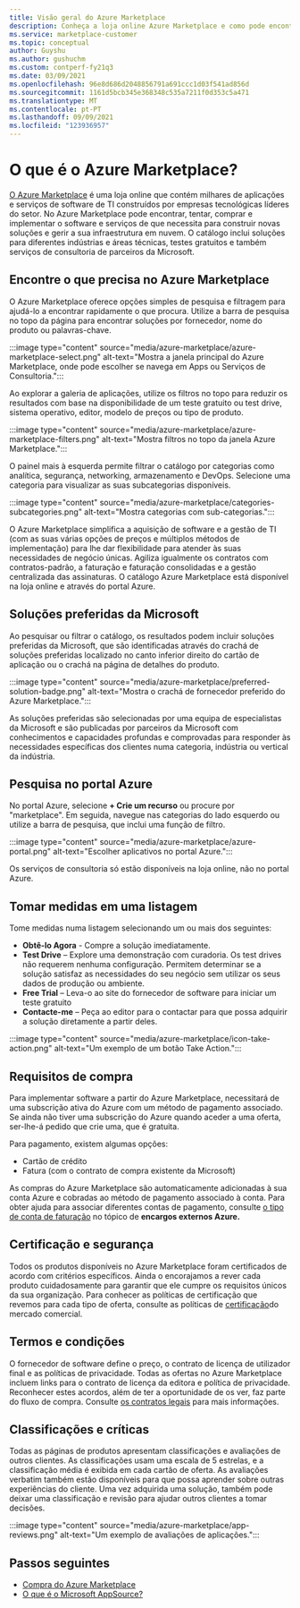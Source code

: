 ```yaml
---
title: Visão geral do Azure Marketplace
description: Conheça a loja online Azure Marketplace e como pode encontrar e experimentar software e soluções.
ms.service: marketplace-customer
ms.topic: conceptual
author: Guyshu
ms.author: gushuchm
ms.custom: contperf-fy21q3
ms.date: 03/09/2021
ms.openlocfilehash: 96e8d686d2048856791a691ccc1d03f541ad856d
ms.sourcegitcommit: 1161d5bcb345e368348c535a7211f0d353c5a471
ms.translationtype: MT
ms.contentlocale: pt-PT
ms.lasthandoff: 09/09/2021
ms.locfileid: "123936957"
---
```

# <a name="what-is-azure-marketplace"></a>O que é o Azure Marketplace?

[O Azure Marketplace](https://azuremarketplace.microsoft.com/marketplace/apps/category/security) é uma loja online que contém milhares de aplicações e serviços de software de TI construídos por empresas tecnológicas líderes do setor. No Azure Marketplace pode encontrar, tentar, comprar e implementar o software e serviços de que necessita para construir novas soluções e gerir a sua infraestrutura em nuvem. O catálogo inclui soluções para diferentes indústrias e áreas técnicas, testes gratuitos e também serviços de consultoria de parceiros da Microsoft.

## <a name="find-what-you-need-in-azure-marketplace"></a>Encontre o que precisa no Azure Marketplace

O Azure Marketplace oferece opções simples de pesquisa e filtragem para ajudá-lo a encontrar rapidamente o que procura. Utilize a barra de pesquisa no topo da página para encontrar soluções por fornecedor, nome do produto ou palavras-chave.

:::image type="content" source="media/azure-marketplace/azure-marketplace-select.png" alt-text="Mostra a janela principal do Azure Marketplace, onde pode escolher se navega em Apps ou Serviços de Consultoria.":::

Ao explorar a galeria de aplicações, utilize os filtros no topo para reduzir os resultados com base na disponibilidade de um teste gratuito ou test drive, sistema operativo, editor, modelo de preços ou tipo de produto.

:::image type="content" source="media/azure-marketplace/azure-marketplace-filters.png" alt-text="Mostra filtros no topo da janela Azure Marketplace.":::

O painel mais à esquerda permite filtrar o catálogo por categorias como analítica, segurança, networking, armazenamento e DevOps. Selecione uma categoria para visualizar as suas subcategorias disponíveis.

:::image type="content" source="media/azure-marketplace/categories-subcategories.png" alt-text="Mostra categorias com sub-categorias.":::

O Azure Marketplace simplifica a aquisição de software e a gestão de TI (com as suas várias opções de preços e múltiplos métodos de implementação) para lhe dar flexibilidade para atender às suas necessidades de negócio únicas. Agiliza igualmente os contratos com contratos-padrão, a faturação e faturação consolidadas e a gestão centralizada das assinaturas. O catálogo Azure Marketplace está disponível na loja online e através do portal Azure.

## <a name="microsoft-preferred-solutions"></a>Soluções preferidas da Microsoft

Ao pesquisar ou filtrar o catálogo, os resultados podem incluir soluções preferidas da Microsoft, que são identificadas através do crachá de soluções preferidas localizado no canto inferior direito do cartão de aplicação ou o crachá na página de detalhes do produto.

:::image type="content" source="media/azure-marketplace/preferred-solution-badge.png" alt-text="Mostra o crachá de fornecedor preferido do Azure Marketplace.":::

As soluções preferidas são selecionadas por uma equipa de especialistas da Microsoft e são publicadas por parceiros da Microsoft com conhecimentos e capacidades profundas e comprovadas para responder às necessidades específicas dos clientes numa categoria, indústria ou vertical da indústria.

## <a name="search-in-the-azure-portal"></a>Pesquisa no portal Azure

No portal Azure, selecione **+ Crie um recurso** ou procure por "marketplace". Em seguida, navegue nas categorias do lado esquerdo ou utilize a barra de pesquisa, que inclui uma função de filtro.

:::image type="content" source="media/azure-marketplace/azure-portal.png" alt-text="Escolher aplicativos no portal Azure.":::

Os serviços de consultoria só estão disponíveis na loja online, não no portal Azure.

## <a name="take-action-on-a-listing"></a>Tomar medidas em uma listagem

Tome medidas numa listagem selecionando um ou mais dos seguintes:

- **Obtê-lo Agora** - Compre a solução imediatamente.
- **Test Drive** – Explore uma demonstração com curadoria. Os test drives não requerem nenhuma configuração. Permitem determinar se a solução satisfaz as necessidades do seu negócio sem utilizar os seus dados de produção ou ambiente.
- **Free Trial** – Leva-o ao site do fornecedor de software para iniciar um teste gratuito
- **Contacte-me** – Peça ao editor para o contactar para que possa adquirir a solução diretamente a partir deles.

:::image type="content" source="media/azure-marketplace/icon-take-action.png" alt-text="Um exemplo de um botão Take Action.":::

## <a name="purchasing-requirements"></a>Requisitos de compra

Para implementar software a partir do Azure Marketplace, necessitará de uma subscrição ativa do Azure com um método de pagamento associado. Se ainda não tiver uma subscrição do Azure quando aceder a uma oferta, ser-lhe-á pedido que crie uma, que é gratuita.

Para pagamento, existem algumas opções:  

- Cartão de crédito
- Fatura (com o contrato de compra existente da Microsoft)

As compras do Azure Marketplace são automaticamente adicionadas à sua conta Azure e cobradas ao método de pagamento associado à conta. Para obter ajuda para associar diferentes contas de pagamento, consulte [o tipo de conta de faturação](/azure/cost-management-billing/understand/understand-azure-marketplace-charges#check-billing-account-type) no tópico de **encargos externos Azure.**

## <a name="certification-and-security"></a>Certificação e segurança

Todos os produtos disponíveis no Azure Marketplace foram certificados de acordo com critérios específicos. Ainda o encorajamos a rever cada produto cuidadosamente para garantir que ele cumpre os requisitos únicos da sua organização. Para conhecer as políticas de certificação que revemos para cada tipo de oferta, consulte as políticas de [certificação](/legal/marketplace/certification-policies)do mercado comercial.

## <a name="terms-and-conditions"></a>Termos e condições

O fornecedor de software define o preço, o contrato de licença de utilizador final e as políticas de privacidade. Todas as ofertas no Azure Marketplace incluem links para o contrato de licença da editora e política de privacidade. Reconhecer estes acordos, além de ter a oportunidade de os ver, faz parte do fluxo de compra. Consulte [os contratos legais](legal-contracts.md) para mais informações.

## <a name="ratings-and-reviews"></a>Classificações e críticas

Todas as páginas de produtos apresentam classificações e avaliações de outros clientes. As classificações usam uma escala de 5 estrelas, e a classificação média é exibida em cada cartão de oferta. As avaliações verbatim também estão disponíveis para que possa aprender sobre outras experiências do cliente. Uma vez adquirida uma solução, também pode deixar uma classificação e revisão para ajudar outros clientes a tomar decisões.

:::image type="content" source="media/azure-marketplace/app-reviews.png" alt-text="Um exemplo de avaliações de aplicações.":::

## <a name="next-steps"></a>Passos seguintes

- [Compra do Azure Marketplace](azure-purchasing-invoicing.md)
- [O que é o Microsoft AppSource?](appsource-overview.md)
